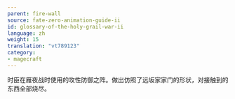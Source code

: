 ```yaml
---
parent: fire-wall
source: fate-zero-animation-guide-ii
id: glossary-of-the-holy-grail-war-ii
language: zh
weight: 15
translation: "vt789123"
category:
- magecraft
---
```


时臣在雁夜战时使用的攻性防御之阵。做出仿照了远坂家家门的形状，对接触到的东西全部烧尽。

